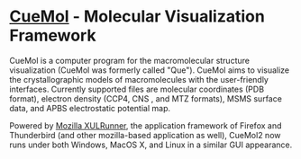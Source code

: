 [CueMol](http://www.cuemol.org/) - Molecular Visualization Framework
====================================================================

CueMol is a computer program for the macromolecular structure visualization
(CueMol was formerly called "Que").
CueMol aims to visualize the crystallographic models of macromolecules with the user-friendly interfaces.
Currently supported files are molecular coordinates (PDB format),
electron density (CCP4, CNS , and MTZ formats),
MSMS surface data, and APBS electrostatic potential map.

Powered by [Mozilla XULRunner](http://www.mozilla.org/projects/mozilla-based.html),
the application framework of Firefox and Thunderbird (and other mozilla-based application as well),
CueMol2 now runs under both Windows, MacOS X, and Linux in a similar GUI appearance.


